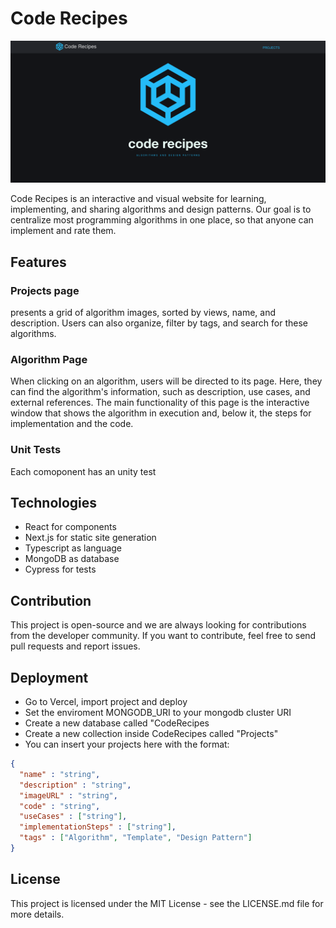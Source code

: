 # Code Recipes

![](img/home.png)

Code Recipes is an interactive and visual website for learning, implementing, and sharing algorithms and design patterns. Our goal is to centralize most programming algorithms in one place, so that anyone can implement and rate them.

## Features
### Projects page

presents a grid of algorithm images, sorted by views, name, and description. Users can also organize, filter by tags, and search for these algorithms.

### Algorithm Page

When clicking on an algorithm, users will be directed to its page. Here, they can find the algorithm's information, such as description, use cases, and external references. The main functionality of this page is the interactive window that shows the algorithm in execution and, below it, the steps for implementation and the code.

### Unit Tests
Each comoponent has an unity test

## Technologies
  - React for components
  - Next.js for static site generation
  - Typescript as language
  - MongoDB as database
  - Cypress for tests

## Contribution

This project is open-source and we are always looking for contributions from the developer community. If you want to contribute, feel free to send pull requests and report issues.

## Deployment

- Go to Vercel, import project and deploy
- Set the enviroment MONGODB_URI to your mongodb cluster URI
- Create a new database called "CodeRecipes
- Create a new collection inside CodeRecipes called "Projects"
- You can insert your projects here with the format:

```json
{ 
  "name" : "string",
  "description" : "string",
  "imageURL" : "string",
  "code" : "string",
  "useCases" : ["string"],
  "implementationSteps" : ["string"],
  "tags" : ["Algorithm", "Template", "Design Pattern"]
}
```


## License

This project is licensed under the MIT License - see the LICENSE.md file for more details.
